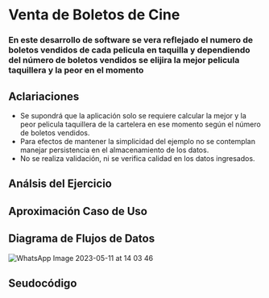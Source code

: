 # Venta de Boletos de Cine
### En este desarrollo de software se vera reflejado el numero de boletos vendidos de cada pelicula en taquilla y dependiendo del número de boletos vendidos se elijira la mejor pelicula taquillera y la peor en el momento 
## Aclariaciones
* Se supondrá que la aplicación solo se requiere calcular la mejor y la peor pelicula taquillera de la cartelera en ese momento según el número de boletos vendidos.
* Para efectos de mantener la simplicidad del ejemplo no se contemplan manejar persistencia en el almacenamiento de los datos.
* No se realiza validación, ni se verifica calidad en los datos ingresados.

## Análsis del Ejercicio


## Aproximación Caso de Uso

## Diagrama de Flujos de Datos
![WhatsApp Image 2023-05-11 at 14 03 46](https://github.com/TonierRain/Ejercicio11.github.io/assets/132966400/fde48fd7-b105-4720-a459-da7ecc1a8492)



## Seudocódigo


